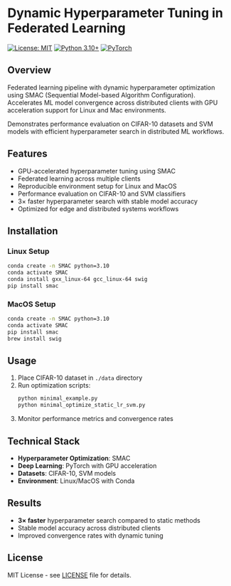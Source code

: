 # Dynamic Hyperparameter Tuning in Federated Learning

[![License: MIT](https://img.shields.io/badge/License-MIT-yellow.svg)](https://opensource.org/licenses/MIT)
[![Python 3.10+](https://img.shields.io/badge/python-3.10+-blue.svg)](https://www.python.org/downloads/)
[![PyTorch](https://img.shields.io/badge/PyTorch-2.0+-red.svg)](https://pytorch.org/)

## Overview

Federated learning pipeline with dynamic hyperparameter optimization using SMAC (Sequential Model-based Algorithm Configuration). Accelerates ML model convergence across distributed clients with GPU acceleration support for Linux and Mac environments.

Demonstrates performance evaluation on CIFAR-10 datasets and SVM models with efficient hyperparameter search in distributed ML workflows.

## Features

- GPU-accelerated hyperparameter tuning using SMAC
- Federated learning across multiple clients  
- Reproducible environment setup for Linux and MacOS
- Performance evaluation on CIFAR-10 and SVM classifiers
- 3× faster hyperparameter search with stable model accuracy
- Optimized for edge and distributed systems workflows

## Installation

### Linux Setup
```bash
conda create -n SMAC python=3.10
conda activate SMAC
conda install gxx_linux-64 gcc_linux-64 swig
pip install smac
```

### MacOS Setup
```bash
conda create -n SMAC python=3.10
conda activate SMAC
pip install smac
brew install swig
```

## Usage

1. Place CIFAR-10 dataset in `./data` directory
2. Run optimization scripts:
   ```bash
   python minimal_example.py
   python minimal_optimize_static_lr_svm.py
   ```
3. Monitor performance metrics and convergence rates

## Technical Stack

- **Hyperparameter Optimization**: SMAC
- **Deep Learning**: PyTorch with GPU acceleration
- **Datasets**: CIFAR-10, SVM models
- **Environment**: Linux/MacOS with Conda

## Results

- **3× faster** hyperparameter search compared to static methods
- Stable model accuracy across distributed clients
- Improved convergence rates with dynamic tuning

## License

MIT License - see [LICENSE](LICENSE) file for details.
